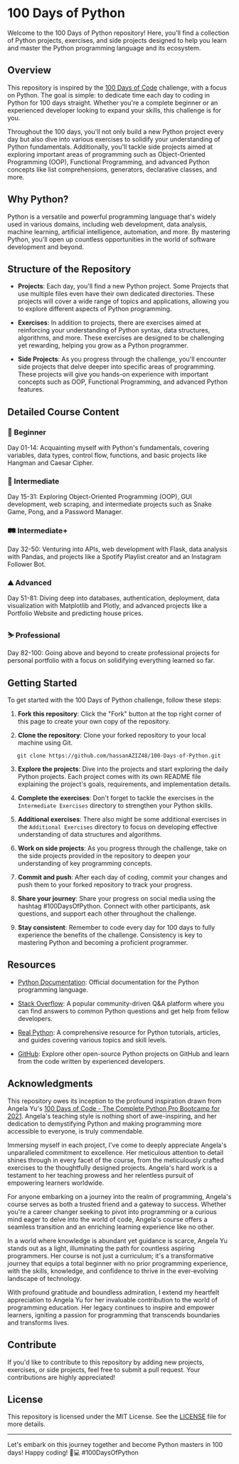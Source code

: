 # 100 Days of Python

Welcome to the 100 Days of Python repository! Here, you'll find a collection of Python projects, exercises, and side projects designed to help you learn and master the Python programming language and its ecosystem.

## Overview

This repository is inspired by the [100 Days of Code](https://www.100daysofcode.com/) challenge, with a focus on Python. The goal is simple: to dedicate time each day to coding in Python for 100 days straight. Whether you're a complete beginner or an experienced developer looking to expand your skills, this challenge is for you.

Throughout the 100 days, you'll not only build a new Python project every day but also dive into various exercises to solidify your understanding of Python fundamentals. Additionally, you'll tackle side projects aimed at exploring important areas of programming such as Object-Oriented Programming (OOP), Functional Programming, and advanced Python concepts like list comprehensions, generators, declarative classes, and more.

## Why Python?

Python is a versatile and powerful programming language that's widely used in various domains, including web development, data analysis, machine learning, artificial intelligence, automation, and more. By mastering Python, you'll open up countless opportunities in the world of software development and beyond.

## Structure of the Repository

- **Projects**: Each day, you'll find a new Python project. Some Projects that use multiple files even have their own dedicated directories. These projects will cover a wide range of topics and applications, allowing you to explore different aspects of Python programming.
  
- **Exercises**: In addition to projects, there are exercises aimed at reinforcing your understanding of Python syntax, data structures, algorithms, and more. These exercises are designed to be challenging yet rewarding, helping you grow as a Python programmer.
  
- **Side Projects**: As you progress through the challenge, you'll encounter side projects that delve deeper into specific areas of programming. These projects will give you hands-on experience with important concepts such as OOP, Functional Programming, and advanced Python features.

## Detailed Course Content

### 🐣 Beginner
Day 01-14: Acquainting myself with Python's fundamentals, covering variables, data types, control flow, functions, and basic projects like Hangman and Caesar Cipher.

### 🎢 Intermediate
Day 15-31: Exploring Object-Oriented Programming (OOP), GUI development, web scraping, and intermediate projects such as Snake Game, Pong, and a Password Manager.

### 🛤 Intermediate+
Day 32-50: Venturing into APIs, web development with Flask, data analysis with Pandas, and projects like a Spotify Playlist creator and an Instagram Follower Bot.

### ⛰ Advanced
Day 51-81: Diving deep into databases, authentication, deployment, data visualization with Matplotlib and Plotly, and advanced projects like a Portfolio Website and predicting house prices.

### ⛷ Professional
Day 82-100: Going above and beyond to create professional projects for personal portfolio with a focus on solidifying everything learned so far.

## Getting Started

To get started with the 100 Days of Python challenge, follow these steps:

1. **Fork this repository**: Click the "Fork" button at the top right corner of this page to create your own copy of the repository.

2. **Clone the repository**: Clone your forked repository to your local machine using Git.

```git
   git clone https://github.com/hassanAZIZ48/100-Days-of-Python.git
```

3. **Explore the projects**: Dive into the projects and start exploring the daily Python projects. Each project comes with its own README file explaining the project's goals, requirements, and implementation details.

4. **Complete the exercises**: Don't forget to tackle the exercises in the `Intermediate Exercises` directory to strengthen your Python skills.

5. **Additional exercises**: There also might be some additional exercises in the `Additional Exercises` directory to focus on developing effective understanding of data structures and algorithms.

6. **Work on side projects**: As you progress through the challenge, take on the side projects provided in the repository to deepen your understanding of key programming concepts.

7. **Commit and push**: After each day of coding, commit your changes and push them to your forked repository to track your progress.

8. **Share your journey**: Share your progress on social media using the hashtag #100DaysOfPython. Connect with other participants, ask questions, and support each other throughout the challenge.

9. **Stay consistent**: Remember to code every day for 100 days to fully experience the benefits of the challenge. Consistency is key to mastering Python and becoming a proficient programmer.

## Resources

- [Python Documentation](https://docs.python.org/): Official documentation for the Python programming language.
  
- [Stack Overflow](https://stackoverflow.com/): A popular community-driven Q&A platform where you can find answers to common Python questions and get help from fellow developers.

- [Real Python](https://realpython.com/): A comprehensive resource for Python tutorials, articles, and guides covering various topics and skill levels.

- [GitHub](https://github.com/): Explore other open-source Python projects on GitHub and learn from the code written by experienced developers.


## Acknowledgments

This repository owes its inception to the profound inspiration drawn from Angela Yu's [100 Days of Code - The Complete Python Pro Bootcamp for 2021](https://www.udemy.com/course/100-days-of-code/). Angela's teaching style is nothing short of awe-inspiring, and her dedication to demystifying Python and making programming more accessible to everyone, is truly commendable.

Immersing myself in each project, I've come to deeply appreciate Angela's unparalleled commitment to excellence. Her meticulous attention to detail shines through in every facet of the course, from the meticulously crafted exercises to the thoughtfully designed projects. Angela's hard work is a testament to her teaching prowess and her relentless pursuit of empowering learners worldwide.

For anyone embarking on a journey into the realm of programming, Angela's course serves as both a trusted friend and a gateway to success. Whether you're a career changer seeking to pivot into programming or a curious mind eager to delve into the world of code, Angela's course offers a seamless transition and an enriching learning experience like no other.

In a world where knowledge is abundant yet guidance is scarce, Angela Yu stands out as a light, illuminating the path for countless aspiring programmers. Her course is not just a curriculum; it's a transformative journey that equips a total beginner with no prior programming experience, with the skills, knowledge, and confidence to thrive in the ever-evolving landscape of technology.

With profound gratitude and boundless admiration, I extend my heartfelt appreciation to Angela Yu for her invaluable contribution to the world of programming education. Her legacy continues to inspire and empower learners, igniting a passion for programming that transcends boundaries and transforms lives.

## Contribute

If you'd like to contribute to this repository by adding new projects, exercises, or side projects, feel free to submit a pull request. Your contributions are highly appreciated!

## License

This repository is licensed under the MIT License. See the [LICENSE](LICENSE.md) file for more details.

---

Let's embark on this journey together and become Python masters in 100 days! Happy coding! 🐍💻 #100DaysOfPython
